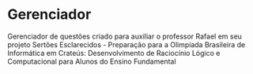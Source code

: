 # Gerenciador
Gerenciador de questões criado para auxiliar o professor Rafael em seu projeto Sertões Esclarecidos - Preparação para a Olimpíada Brasileira de Informática em Crateús: Desenvolvimento de Raciocínio Lógico e Computacional para Alunos do Ensino Fundamental
